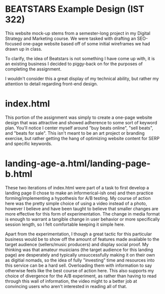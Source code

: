 # BEATSTARS Example Design (IST 322)

This website mock-up stems from a semester-long project in my Digital Strategy and Marketing course. We were tasked with drafting an SEO-focused one-page website based off of some initial wireframes we had drawn up in class.

To clarify, the idea of Beatstars is not something I have come up with, it is an existing business I decided to piggy-back on for the purposes of completing the assignment. 

I wouldn't consider this a great display of my technical ability, but rather my attention to detail regarding front-end design. 

# index.html

This portion of the assignment was simply to create a one-page website design that was attractive and showed adherence to some sort of keyword plan. You'll notice I center myself around "buy beats online", "sell beats", and "beats for sale". This isn't meant to be an art project or branding exercise, but rather getting the hang of optimizing website content for SERP and specific keywords. 

# landing-age-a.html/landing-page-b.html

These two iterations of index.html were part of a task to first develop a landing page (I chose to make an informerical-ish one) and then practice forming/implementing a hypothesis for A/B testing. My course of action here was the pretty simple choice of using a video instead of a photo, however I believe and have been taught to believe that smaller changes are more effective for this form of experimentation. The change in media format is enough to warrant a tangible change in user behavior or more specifically session length, so I felt comfortable keeping it simple here.

Apart from the experimentation, I though a great tactic for this particular business would be to show off the amount of features made available to the target audience (sellers/music producers) and display social proof. My thinking was that amateur musicians (the target audience for this landing page) are desperately and typically unsuccessfully making it on their own as digitial nomads, so the idea of fully "investing" time and resources into this service can be a hard sell. Overloading them with information to say otherwise feels like the best course of action here. This also supports my choice of divergence for the A/B experiment, as rather than having to read through this wall of information, the video might to a better job at convincing users who aren't interested in reading all of that. 